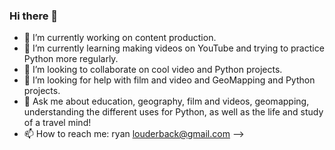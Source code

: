 ### Hi there 👋
- 🔭 I’m currently working on content production.
- 🌱 I’m currently learning making videos on YouTube and trying to practice Python more regularly.
- 👯 I’m looking to collaborate on cool video and Python projects.
- 🤔 I’m looking for help with film and video and GeoMapping and Python projects.
- 💬 Ask me about education, geography, film and videos, geomapping, understanding the different uses for Python, as well as the life and study of a travel mind!
- 📫 How to reach me: ryan louderback@gmail.com
-->
